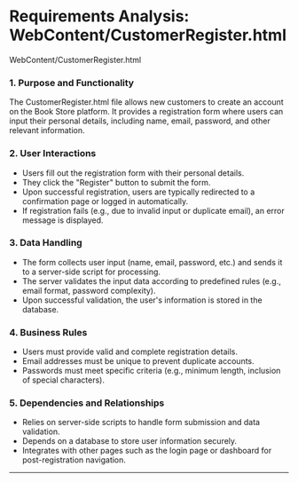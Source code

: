 # Requirements Analysis: WebContent/CustomerRegister.html

WebContent/CustomerRegister.html
### 1. Purpose and Functionality
The CustomerRegister.html file allows new customers to create an account on the Book Store platform. It provides a registration form where users can input their personal details, including name, email, password, and other relevant information.

### 2. User Interactions
- Users fill out the registration form with their personal details.
- They click the "Register" button to submit the form.
- Upon successful registration, users are typically redirected to a confirmation page or logged in automatically.
- If registration fails (e.g., due to invalid input or duplicate email), an error message is displayed.

### 3. Data Handling
- The form collects user input (name, email, password, etc.) and sends it to a server-side script for processing.
- The server validates the input data according to predefined rules (e.g., email format, password complexity).
- Upon successful validation, the user's information is stored in the database.

### 4. Business Rules
- Users must provide valid and complete registration details.
- Email addresses must be unique to prevent duplicate accounts.
- Passwords must meet specific criteria (e.g., minimum length, inclusion of special characters).

### 5. Dependencies and Relationships
- Relies on server-side scripts to handle form submission and data validation.
- Depends on a database to store user information securely.
- Integrates with other pages such as the login page or dashboard for post-registration navigation.

---